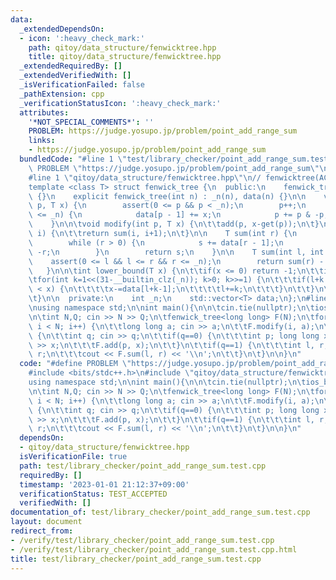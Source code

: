 ```yaml
---
data:
  _extendedDependsOn:
  - icon: ':heavy_check_mark:'
    path: qitoy/data_structure/fenwicktree.hpp
    title: qitoy/data_structure/fenwicktree.hpp
  _extendedRequiredBy: []
  _extendedVerifiedWith: []
  _isVerificationFailed: false
  _pathExtension: cpp
  _verificationStatusIcon: ':heavy_check_mark:'
  attributes:
    '*NOT_SPECIAL_COMMENTS*': ''
    PROBLEM: https://judge.yosupo.jp/problem/point_add_range_sum
    links:
    - https://judge.yosupo.jp/problem/point_add_range_sum
  bundledCode: "#line 1 \"test/library_checker/point_add_range_sum.test.cpp\"\n#define\
    \ PROBLEM \"https://judge.yosupo.jp/problem/point_add_range_sum\"\n#include <bits/stdc++.h>\n\
    #line 1 \"qitoy/data_structure/fenwicktree.hpp\"\n// fenwicktree(ACL) modified\n\
    template <class T> struct fenwick_tree {\n  public:\n    fenwick_tree() : _n(0)\
    \ {}\n    explicit fenwick_tree(int n) : _n(n), data(n) {}\n\n    void add(int\
    \ p, T x) {\n        assert(0 <= p && p < _n);\n        p++;\n        while (p\
    \ <= _n) {\n            data[p - 1] += x;\n            p += p & -p;\n        }\n\
    \    }\n\n\tvoid modify(int p, T x) {\n\t\tadd(p, x-get(p));\n\t}\n\n\tT get(int\
    \ i) {\n\t\treturn sum(i, i+1);\n\t}\n\n    T sum(int r) {\n        T s = 0;\n\
    \        while (r > 0) {\n            s += data[r - 1];\n            r -= r &\
    \ -r;\n        }\n        return s;\n    }\n\n    T sum(int l, int r) {\n    \
    \    assert(0 <= l && l <= r && r <= _n);\n        return sum(r) - sum(l);\n \
    \   }\n\n\tint lower_bound(T x) {\n\t\tif(x <= 0) return -1;\n\t\tint l=0;\n\t\
    \tfor(int k=1<<(31-__builtin_clz(_n)); k>0; k>>=1) {\n\t\t\tif(l+k <= _n and data[l+k-1]\
    \ < x) {\n\t\t\t\tx-=data[l+k-1];\n\t\t\t\tl+=k;\n\t\t\t}\n\t\t}\n\t\treturn l;\n\
    \t}\n\n  private:\n    int _n;\n    std::vector<T> data;\n};\n#line 4 \"test/library_checker/point_add_range_sum.test.cpp\"\
    \nusing namespace std;\n\nint main(){\n\n\tcin.tie(nullptr);\n\tios_base::sync_with_stdio(false);\n\
    \n\tint N,Q; cin >> N >> Q;\n\tfenwick_tree<long long> F(N);\n\tfor (int i = 0;\
    \ i < N; i++) {\n\t\tlong long a; cin >> a;\n\t\tF.modify(i, a);\n\t}\n\twhile(Q--)\
    \ {\n\t\tint q; cin >> q;\n\t\tif(q==0) {\n\t\t\tint p; long long x; cin >> p\
    \ >> x;\n\t\t\tF.add(p, x);\n\t\t}\n\t\tif(q==1) {\n\t\t\tint l, r; cin >> l >>\
    \ r;\n\t\t\tcout << F.sum(l, r) << '\\n';\n\t\t}\n\t}\n\n}\n"
  code: "#define PROBLEM \"https://judge.yosupo.jp/problem/point_add_range_sum\"\n\
    #include <bits/stdc++.h>\n#include \"qitoy/data_structure/fenwicktree.hpp\"\n\
    using namespace std;\n\nint main(){\n\n\tcin.tie(nullptr);\n\tios_base::sync_with_stdio(false);\n\
    \n\tint N,Q; cin >> N >> Q;\n\tfenwick_tree<long long> F(N);\n\tfor (int i = 0;\
    \ i < N; i++) {\n\t\tlong long a; cin >> a;\n\t\tF.modify(i, a);\n\t}\n\twhile(Q--)\
    \ {\n\t\tint q; cin >> q;\n\t\tif(q==0) {\n\t\t\tint p; long long x; cin >> p\
    \ >> x;\n\t\t\tF.add(p, x);\n\t\t}\n\t\tif(q==1) {\n\t\t\tint l, r; cin >> l >>\
    \ r;\n\t\t\tcout << F.sum(l, r) << '\\n';\n\t\t}\n\t}\n\n}\n"
  dependsOn:
  - qitoy/data_structure/fenwicktree.hpp
  isVerificationFile: true
  path: test/library_checker/point_add_range_sum.test.cpp
  requiredBy: []
  timestamp: '2023-01-01 21:12:37+09:00'
  verificationStatus: TEST_ACCEPTED
  verifiedWith: []
documentation_of: test/library_checker/point_add_range_sum.test.cpp
layout: document
redirect_from:
- /verify/test/library_checker/point_add_range_sum.test.cpp
- /verify/test/library_checker/point_add_range_sum.test.cpp.html
title: test/library_checker/point_add_range_sum.test.cpp
---
```

